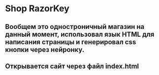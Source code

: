 # Shop RazorKey
## Вообщем это одностроничный магазин на данный момент, использовал язык HTML для написания страницы и генерировал css кнопки через нейронку.

## Открывается сайт через файл index.html

